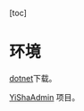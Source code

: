 [toc]

# 环境

[dotnet](https://dotnet.microsoft.com/en-us/download/dotnet)下载。

[YiShaAdmin](https://github.com/liukuo362573/YiShaAdmin/tree/YiShaAdmin-Net6) 项目。

